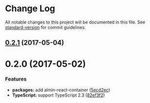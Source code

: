 # Change Log

All notable changes to this project will be documented in this file.
See [standard-version](https://github.com/conventional-changelog/standard-version) for commit guidelines.

<a name="0.2.1"></a>
## [0.2.1](https://github.com/almin/almin/compare/almin-react-container@0.2.0...almin-react-container@0.2.1) (2017-05-04)




<a name="0.2.0"></a>
# 0.2.0 (2017-05-02)


### Features

* **packages:** add almin-react-container ([5ecd2ec](https://github.com/almin/almin/commit/5ecd2ec))
* **TypeScript:** support TypeScript 2.3 ([82ef3f2](https://github.com/almin/almin/commit/82ef3f2))
